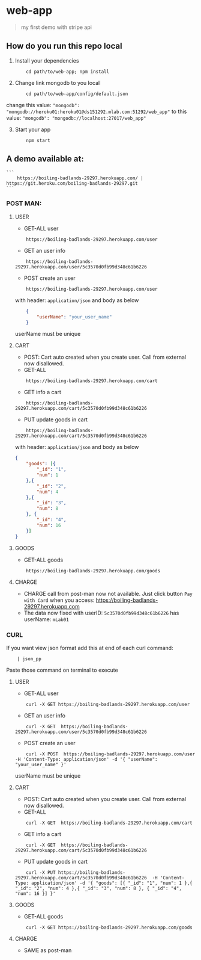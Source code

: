 # web-app

> my first demo with stripe api


## How do you run this repo local

1. Install your dependencies

    ```
        cd path/to/web-app; npm install
    ```

2. Change link mongodb to you local
    ```
        cd path/to/web-app/config/default.json
    ```
change this value:
    ```
        "mongodb": "mongodb://heroku01:heroku01@ds151292.mlab.com:51292/web_app"
    ```
to this value:
    ```
        "mongodb": "mongodb://localhost:27017/web_app"
    ```

3. Start your app

    ```
        npm start
    ```



## A demo available at:
    ```
        https://boiling-badlands-29297.herokuapp.com/ | https://git.heroku.com/boiling-badlands-29297.git
    ```

### POST MAN:
1. USER
    * GET-ALL user
    ```
        https://boiling-badlands-29297.herokuapp.com/user    
    ```
    * GET an user info
    ```
        https://boiling-badlands-29297.herokuapp.com/user/5c3570d0fb99d348c61b6226
    ```
    * POST create an user
    ```
        https://boiling-badlands-29297.herokuapp.com/user
    ```

    with header: `application/json` and body as below
    ```json
        {
            "userName": "your_user_name"
        }
    ```
    userName must be unique

2. CART
    * POST:
        Cart auto created when you create user. Call from external now disallowed.
    * GET-ALL
    ```
        https://boiling-badlands-29297.herokuapp.com/cart
    ```
    * GET info a cart
    ```
        https://boiling-badlands-29297.herokuapp.com/cart/5c3570d0fb99d348c61b6226
    ```

    * PUT update goods in cart
    ```
        https://boiling-badlands-29297.herokuapp.com/cart/5c3570d0fb99d348c61b6226
    ```
    with header: `application/json` and body as below
    ```json
    {
        "goods": [{
            "_id": "1",
            "num": 1
        },{
            "_id": "2",
            "num": 4
        },{
            "_id": "3",
            "num": 8
        }, {
            "_id": "4",
            "num": 16
        }]
    }
    ```
3. GOODS
    * GET-ALL goods
    ```
        https://boiling-badlands-29297.herokuapp.com/goods
    ```
4. CHARGE
    * CHARGE call from post-man now not available. Just click button `Pay with Card` when you access: https://boiling-badlands-29297.herokuapp.com
    * The data now fixed with userID: `5c3570d0fb99d348c61b6226` has userName: `mLab01`



### CURL
If you want view json format add this at end of each curl command: 
```
    | json_pp
```
Paste those command on terminal to execute
1. USER
    * GET-ALL user
    ```
        curl -X GET https://boiling-badlands-29297.herokuapp.com/user   
    ```
    * GET an user info
    ```
        curl -X GET  https://boiling-badlands-29297.herokuapp.com/user/5c3570d0fb99d348c61b6226
    ```
    * POST create an user
    ```
        curl -X POST  https://boiling-badlands-29297.herokuapp.com/user  -H 'Content-Type: application/json' -d '{ "userName": "your_user_name" }'
    ```
    userName must be unique

2. CART
    * POST:
        Cart auto created when you create user. Call from external now disallowed.
    * GET-ALL
    ```
        curl -X GET  https://boiling-badlands-29297.herokuapp.com/cart 
    ```
    * GET info a cart
    ```
        curl -X GET  https://boiling-badlands-29297.herokuapp.com/cart/5c3570d0fb99d348c61b6226
    ```

    * PUT update goods in cart
    ```
        curl -X PUT https://boiling-badlands-29297.herokuapp.com/cart/5c3570d0fb99d348c61b6226  -H 'Content-Type: application/json' -d '{ "goods": [{ "_id": "1", "num": 1 },{ "_id": "2", "num": 4 },{ "_id": "3", "num": 8 }, { "_id": "4", "num": 16 }] }'
    ```
3. GOODS
    * GET-ALL goods
    ```
        curl -X GET https://boiling-badlands-29297.herokuapp.com/goods
    ```
4. CHARGE
    * SAME as post-man
